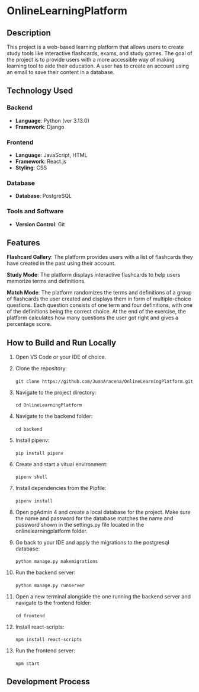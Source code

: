 ﻿# OnlineLearningPlatform

## Description
This project is a web-based learning platform that allows users to create study tools like interactive flashcards, exams, and study games. The goal of the project is to provide users with a more accessible way of making learning tool to aide their education. A user has to create an account using an email to save their content in a database.

## Technology Used
### Backend
  - **Language**: Python (ver 3.13.0)
  - **Framework**: Django

### Frontend
  - **Language**: JavaScript, HTML
  - **Framework**: React.js
  - **Styling**: CSS

### Database
  - **Database**: PostgreSQL

### Tools and Software
  - **Version Control**: Git

## Features
**Flashcard Gallery**: The platform provides users with a list of flashcards they have created in the past using their account.

**Study Mode**: The platform displays interactive flashcards to help users memorize terms and definitions.

**Match Mode**: The platform randomizes the terms and definitions of a group of flashcards the user created and displays them in form of multiple-choice questions. Each question consists of one term and four definitions, with one of the definitions being the correct choice. At the end of the exercise, the platform calculates how many questions the user got right and gives a percentage score.

## How to Build and Run Locally
1. Open VS Code or your IDE of choice.

2. Clone the repository:
    ####
       git clone https://github.com/JuanAracena/OnlineLearningPlatform.git
   
3. Navigate to the project directory:
    ####
       cd OnlineLearningPlatform

4. Navigate to the backend folder:
    ####
       cd backend
   
5. Install pipenv:
    ####
       pip install pipenv
   
6. Create and start a vitual environment:
    ####
       pipenv shell
   
7. Install dependencies from the Pipfile:
    ####
       pipenv install
   
8. Open pgAdmin 4 and create a local database for the project. Make sure the name and password for the database matches the name and password shown in the settings.py file located in the onlinelearningplatform folder.

9. Go back to your IDE and apply the migrations to the postgresql database:
    ####
       python manage.py makemigrations

10. Run the backend server:
    ####
        python manage.py runserver

11. Open a new terminal alongside the one running the backend server and navigate to the frontend folder:
    ####
        cd frontend

12. Install react-scripts:
    ####
        npm install react-scripts

13. Run the frontend server:
    ####
        npm start

## Development Process
